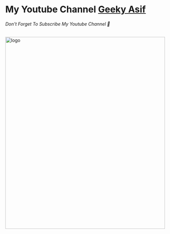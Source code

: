 # My Youtube Channel <a href="https://www.youtube.com/channel/UCvdFhofIhNIC9dw4DXBJAUg" >Geeky Asif</a>

<h6>Don't Forget To Subscribe My Youtube Channel 🔴</h6>

<img scr="https://w7.pngwing.com/pngs/936/468/png-transparent-youtube-logo-youtube-logo-computer-icons-subscribe-angle-rectangle-airplane.png"  alt="logo" width="500" height="600">
